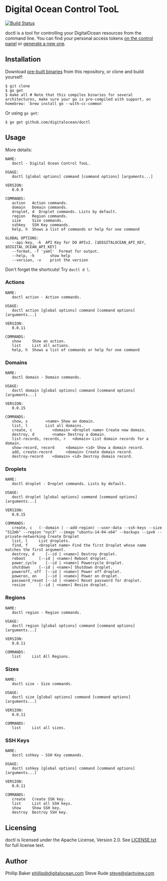 # Digital Ocean Control TooL

[![Build Status](https://travis-ci.org/digitalocean/doctl.svg)](https://travis-ci.org/digitalocean/doctl.svg?branch=master)


doctl is a tool for controlling your DigitalOcean resources from the command line. You can find your personal access tokens [on the control panel](https://cloud.digitalocean.com/settings/applications) or [generate a new one](https://cloud.digitalocean.com/settings/tokens/new).

## Installation

Download [pre-built binaries](https://github.com/digitalocean/doctl/releases) from this repository, or clone and build yourself:

```
$ git clone
$ go get
$ make all # Note that this compiles binaries for several architectures, make sure your go is pre-compiled with support, on homebrew: `brew install go --with-cc-common`
```

Or using `go get`:

```
$ go get github.com/digitalocean/doctl
```

## Usage

More details:

```
NAME:
   doctl - Digital Ocean Control TooL.

USAGE:
   doctl [global options] command [command options] [arguments...]

VERSION:
   0.0.9

COMMANDS:
   action   Action commands.
   domain   Domain commands.
   droplet, d  Droplet commands. Lists by default.
   region   Region commands.
   size     Size commands.
   sshkey   SSH Key commands.
   help, h  Shows a list of commands or help for one command

GLOBAL OPTIONS:
   --api-key, -k  API Key for DO APIv2. [$DIGITALOCEAN_API_KEY, $DIGITAL_OCEAN_API_KEY]
   --format, -f 'yaml'  Format for output.
   --help, -h       show help
   --version, -v    print the version

```

Don't forget the shortcuts! Try `doctl d l`.

### Actions
```
NAME:
   doctl action - Action commands.

USAGE:
   doctl action [global options] command [command options] [arguments...]

VERSION:
   0.0.11

COMMANDS:
   show     Show an action.
   list     List all actions.
   help, h  Shows a list of commands or help for one command

```

### Domains
```
NAME:
   doctl domain - Domain commands.

USAGE:
   doctl domain [global options] command [command options] [arguments...]

VERSION:
   0.0.15

COMMANDS:
   show, s        <name> Show an domain.
   list, l        List all domains.
   create, c         <domain> <Droplet name> Create new domain.
   destroy, d        <name> Destroy a domain.
   list-records, records, r   <domain> List domain records for a domain.
   show-record, record     <domain> <id> Show a domain record.
   add, create-record      <domain> Create domain record.
   destroy-record    <domain> <id> Destroy domain record.

```

### Droplets
```
NAME:
   doctl droplet - Droplet commands. Lists by default.

USAGE:
   doctl droplet [global options] command [command options] [arguments...]

VERSION:
   0.0.15

COMMANDS:
   create, c   (--domain | --add-region) --user-data --ssh-keys --size "512mb" --region "nyc3" --image "ubuntu-14-04-x64" --backups --ipv6 --private-networking Create Droplet
   list, l     List droplets.
   find, f     <Droplet name> Find the first Droplet whose name matches the first argument.
   destroy, d     [--id | <name>] Destroy droplet.
   reboot      [--id | <name>] Reboot droplet.
   power_cycle    [--id | <name>] Powercycle droplet.
   shutdown    [--id | <name>] Shutdown droplet.
   poweroff, off  [--id | <name>] Power off droplet.
   poweron, on    [--id | <name>] Power on droplet.
   password_reset [--id | <name>] Reset password for droplet.
   resize      [--id | <name>] Resize droplet.
```

### Regions
```
NAME:
   doctl region - Region commands.

USAGE:
   doctl region [global options] command [command options] [arguments...]

VERSION:
   0.0.11

COMMANDS:
   list     List All Regions.
```

### Sizes
```
NAME:
   doctl size - Size commands.

USAGE:
   doctl size [global options] command [command options] [arguments...]

VERSION:
   0.0.11

COMMANDS:
   list     List all sizes.
```

### SSH Keys
```
NAME:
   doctl sshkey - SSH Key commands.

USAGE:
   doctl sshkey [global options] command [command options] [arguments...]

VERSION:
   0.0.11

COMMANDS:
   create   Create SSH key.
   list     List all SSH keys.
   show     Show SSH key.
   destroy  Destroy SSH key.

```


## Licensing

doctl is licensed under the Apache License, Version 2.0. See [LICENSE.txt](https://github.com/digitalocean/doctl/blob/master/LICENSE.txt) for full license text.

## Author

Phillip Baker <phillip@digitalocean.com>
Steve Rude <steve@slantview.com>
